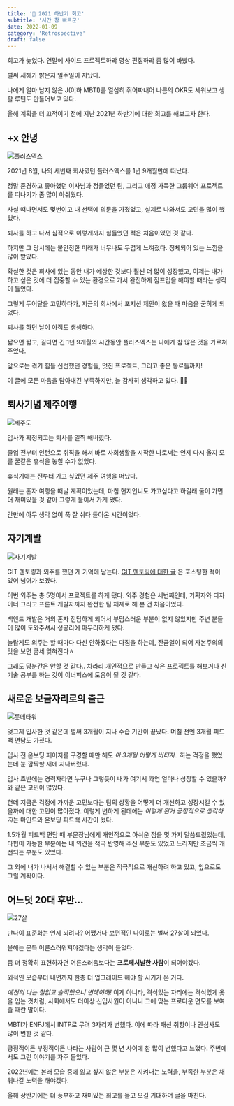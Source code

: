 ```yaml
---
title: '🌴 2021 하반기 회고'
subtitle: '시간 참 빠르군'
date: 2022-01-09
category: 'Retrospective'
draft: false
---
```


회고가 늦었다. 연말에 사이드 프로젝트하랴 영상 편집하랴 좀 많이 바빴다.

벌써 새해가 밝은지 일주일이 지났다.

나에게 얼마 남지 않은 J(이하 MBTI)를 열심히 쥐어짜내어 나름의 OKR도 세워보고 생활 루틴도 만들어보고 있다.

올해 계획을 더 끄적이기 전에 지난 2021년 하반기에 대한 회고를 해보고자 한다.

## +x 안녕

![플러스엑스](images/2022/01.JPG)

2021년 8월, 나의 세번째 회사였던 플러스엑스를 1년 9개월만에 떠났다.

정말 존경하고 좋아했던 이사님과 정들었던 팀, 그리고 애정 가득한 그룹웨어 프로젝트를 떠나기가 좀 많이 아쉬웠다.

사실 떠나면서도 몇번이고 내 선택에 의문을 가졌었고, 실제로 나와서도 고민을 많이 했었다.

퇴사를 하고 나서 심적으로 이렇게까지 힘들었던 적은 처음이었던 것 같다.

하지만 그 당시에는 불안정한 미래가 너무나도 두렵게 느껴졌다. 정체되어 있는 느낌을 많이 받았다.

확실한 것은 회사에 있는 동안 내가 예상한 것보다 훨씬 더 많이 성장했고, 이제는 내가 하고 싶은 것에 더 집중할 수 있는 환경으로 가서 완전하게 점프업을 해야할 때라는 생각이 들었다.

그렇게 두어달을 고민하다가, 지금의 회사에서 포지션 제안이 왔을 때 마음을 굳히게 되었다.

퇴사를 하던 날이 아직도 생생하다.

짧으면 짧고, 길다면 긴 1년 9개월의 시간동안 플러스엑스는 나에게 참 많은 것을 가르쳐주었다.

앞으로는 겪기 힘들 신선했던 경험들, 멋진 프로젝트, 그리고 좋은 동료들까지!

이 글에 모든 마음을 담아내긴 부족하지만, 늘 감사히 생각하고 있다. 🙏🏻

## 퇴사기념 제주여행

![제주도](images/2022/02.png)

입사가 확정되고는 퇴사를 일찍 해버렸다.

졸업 전부터 인턴으로 취직을 해서 바로 사회생활을 시작한 나로써는 언제 다시 올지 모를 꿀같은 휴식을 놓칠 수가 없었다.

휴식기에는 전부터 가고 싶었던 제주 여행을 떠났다.

원래는 혼자 여행을 떠날 계획이었는데, 마침 현지언니도 가고싶다고 하길래 둘이 가면 더 재미있을 것 같아 그렇게 둘이서 가게 됐다.

간만에 아무 생각 없이 푹 잘 쉬다 돌아온 시간이었다.

## 자기계발

![자기계발](images/2022/03.png)

GIT 멘토링과 외주를 했던 게 기억에 남는다. [GIT 멘토링에 대한 글](https://ugaemi.com/retrospect/GIT-AWS-Mentoring/) 은 포스팅한 적이 있어 넘어가 보겠다.

이번 외주는 총 5명이서 프로젝트를 하게 됐다. 외주 경험은 세번째인데, 기획자와 디자이너 그리고 프론트 개발자까지 완전한 팀 체제로 해 본 건 처음이었다.

백엔드 개발은 거의 혼자 전담하게 되어서 부담스러운 부분이 없지 않았지만 주변 분들이 많이 도와주셔서 성공리에 마무리하게 됐다.

놀랍게도 외주는 할 때마다 다신 안하겠다는 다짐을 하는데, 잔금일이 되어 자본주의의 맛을 보면 금세 잊혀진다ㅎ

그래도 당분간은 안할 것 같다.. 차라리 개인적으로 만들고 싶은 프로젝트를 해보거나 신기술 공부를 하는 것이 이너피스에 도움이 될 것 같다.

## 새로운 보금자리로의 출근

![롯데타워](images/2022/04.png)

엊그제 입사한 것 같은데 벌써 3개월이 지나 수습 기간이 끝났다. 며칠 전엔 3개월 피드백 면담도 가졌다.

입사 전 온보딩 페이지를 구경할 때만 해도 *아 3개월 어떻게 버티지..* 하는 걱정을 했었는데 눈 깜짝할 새에 지나버렸다.

입사 초반에는 경력자라면 누구나 그렇듯이 내가 여기서 과연 얼마나 성장할 수 있을까? 와 같은 고민이 많았다.

헌데 지금은 걱정에 가까운 고민보다는 팀의 상황을 어떻게 더 개선하고 성장시킬 수 있을까에 대한 고민이 많아졌다. 이렇게 변하게 된데에는 *이렇게 된거 긍정적으로 생각하자*는 마인드와 온보딩 피드백 시간이 컸다.

1.5개월 피드백 면담 때 부문장님에게 개인적으로 아쉬운 점을 몇 가지 말씀드렸었는데, 타협이 가능한 부분에는 내 의견을 적극 반영해 주신 부분도 있었고 느리지만 조금씩 개선되는 부분도 있었다.

그 외에 내가 나서서 해결할 수 있는 부분은 적극적으로 개선하려 하고 있고, 앞으로도 그럴 계획이다.

## 어느덧 20대 후반...

![27살](images/2022/05.png)

만나이 표준화는 언제 되려나? 어쨌거나 보편적인 나이로는 벌써 27살이 되었다.

올해는 문득 어른스러워져야겠다는 생각이 들었다.

좀 더 정확히 표현하자면 어른스러움보다는 **프로페셔널한 사람**이 되어야겠다.

외적인 모습부터 내면까지 한층 더 업그레이드 해야 할 시기가 온 거다.

*예전의 나는 철없고 솔직했으니 변해야해!* 이게 아니라, 격식있는 자리에는 격식있게 옷을 입는 것처럼, 사회에서도 더이상 신입사원이 아니니 그에 맞는 프로다운 면모를 보여줄 때란 말이다.

MBTI가 ENFJ에서 INTP로 무려 3자리가 변했다. 이에 따라 패션 취향이나 관심사도 많이 변한 것 같다.

긍정적이든 부정적이든 나라는 사람이 근 몇 년 사이에 참 많이 변했다고 느꼈다. 주변에서도 그런 이야기를 자주 들었다.

2022년에는 본래 모습 중에 잃고 싶지 않은 부분은 지켜내는 노력을, 부족한 부분은 채워나갈 노력을 해야겠다.

올해 상반기에는 더 풍부하고 재미있는 회고를 들고 오길 기대하며 글을 마친다.
